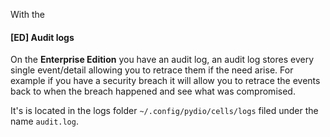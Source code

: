 With the 
#### [ED] Audit logs

On the **Enterprise Edition** you have an audit log, an audit log stores every single event/detail allowing you to retrace them if the need arise.
For example if you have a security breach it will allow you to retrace the events back to when the breach happened and see what was compromised.

It's is located in the logs folder `~/.config/pydio/cells/logs` filed under the name `audit.log`.
